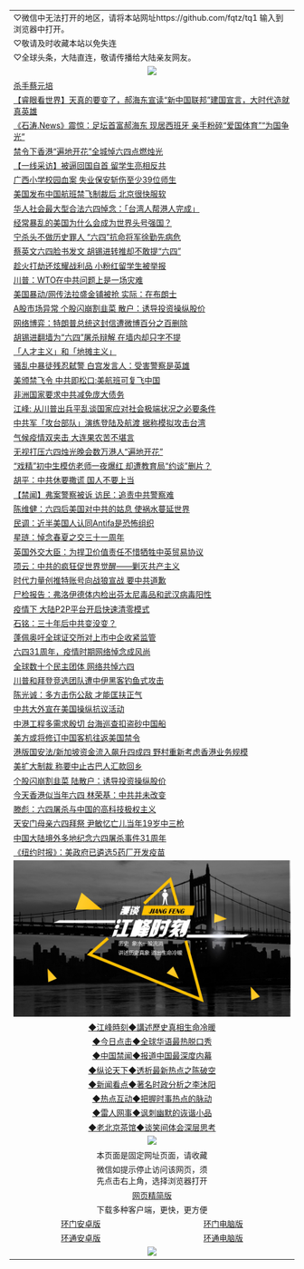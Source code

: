  <table>
 
<tr>
<td colspan="2" align=left>
♡微信中无法打开的地区，请将本站网址https://github.com/fqtz/tq1 输入到浏览器中打开。 
 </td>
</tr>
 <tr>
 <td colspan="2" align=left>
♡敬请及时收藏本站以免失连
 </td>
   <tr>
<td colspan="2" align=left>
♡全球头条，大陆直连，敬请传播给大陆亲友网友。
 </td>
</tr>


<tr>
    <td colspan="2" align=center><img src="https://cdn.jsdelivr.net/gh/gyoupiodf/im1/%E7%BD%91%E9%97%A8%E6%96%B0%E9%97%BB1.jpg"></td>
 </tr>
<tr><td colspan="2" align="left"><a href="https://qeb.xfthy.casa/?name=c1179995&key=xcyufvbtjvhwwrpc&from=gy2">杀手蔡元培</a></td></tr>
<tr><td colspan="2" align="left"><a href="https://qeb.xfthy.casa/?name=c1180444&key=xcyufvbtjvhwwrpc&from=gy2">【睿眼看世界】天真的要变了，郝海东宣读“新中国联邦”建国宣言，大时代造就真英雄</a></td></tr>
<tr><td colspan="2" align="left"><a href="https://qeb.xfthy.casa/?name=c1180414&key=xcyufvbtjvhwwrpc&from=gy2">《石涛.News》震惊：足坛首富郝海东 现居西班牙 亲手粉碎“爱国体育”“为国争光”</a></td></tr>
<tr><td colspan="2" align="left"><a href="https://qeb.xfthy.casa/?name=c1180454&key=xcyufvbtjvhwwrpc&from=gy2">禁令下香港“遍地开花”全城悼六四点燃烛光</a></td></tr>
<tr><td colspan="2" align="left"><a href="https://qeb.xfthy.casa/?name=c1180458&key=xcyufvbtjvhwwrpc&from=gy2">【一线采访】被逼回国自首 留学生亮相反共</a></td></tr>
<tr><td colspan="2" align="left"><a href="https://qeb.xfthy.casa/?name=c1180470&key=xcyufvbtjvhwwrpc&from=gy2">广西小学校园血案 失业保安斩伤至少39位师生</a></td></tr>
<tr><td colspan="2" align="left"><a href="https://qeb.xfthy.casa/?name=c1180460&key=xcyufvbtjvhwwrpc&from=gy2">美国发布中国航班禁飞制裁后 北京很快服软</a></td></tr>
<tr><td colspan="2" align="left"><a href="https://qeb.xfthy.casa/?name=c1180471&key=xcyufvbtjvhwwrpc&from=gy2">华人社会最大型合法六四悼念：「台湾人帮港人完成」</a></td></tr>
<tr><td colspan="2" align="left"><a href="https://qeb.xfthy.casa/?name=c1180462&key=xcyufvbtjvhwwrpc&from=gy2">经常暴乱的美国为什么会成为世界头号强国？</a></td></tr>
<tr><td colspan="2" align="left"><a href="https://qeb.xfthy.casa/?name=c1180429&key=xcyufvbtjvhwwrpc&from=gy2">宁杀头不做历史罪人 “六四”抗命将军徐勤先病危</a></td></tr>
<tr><td colspan="2" align="left"><a href="https://qeb.xfthy.casa/?name=c1180452&key=xcyufvbtjvhwwrpc&from=gy2">蔡英文六四脸书发文 胡锡进转推却不敢提“六四”</a></td></tr>
<tr><td colspan="2" align="left"><a href="https://qeb.xfthy.casa/?name=c1180401&key=xcyufvbtjvhwwrpc&from=gy2">趁火打劫还炫耀战利品 小粉红留学生被举报</a></td></tr>
<tr><td colspan="2" align="left"><a href="https://qeb.xfthy.casa/?name=c1180463&key=xcyufvbtjvhwwrpc&from=gy2">川普：WTO在中共问题上是一场灾难</a></td></tr>
<tr><td colspan="2" align="left"><a href="https://qeb.xfthy.casa/?name=c1180484&key=xcyufvbtjvhwwrpc&from=gy2">美国暴动/网传法拉盛金铺被抢  实际：在布朗士</a></td></tr>
<tr><td colspan="2" align="left"><a href="https://qeb.xfthy.casa/?name=c1180453&key=xcyufvbtjvhwwrpc&from=gy2">A股市场异常 个股闪崩割韭菜 散户：诱导投资操纵股价</a></td></tr>
<tr><td colspan="2" align="left"><a href="https://qeb.xfthy.casa/?name=c1180436&key=xcyufvbtjvhwwrpc&from=gy2">网络博弈：特朗普总统这封信遭微博百分之百删除</a></td></tr>
<tr><td colspan="2" align="left"><a href="https://qeb.xfthy.casa/?name=c1180465&key=xcyufvbtjvhwwrpc&from=gy2">胡锡进翻墙为“六四”屠杀辩解 在墙内却只字不提</a></td></tr>
<tr><td colspan="2" align="left"><a href="https://qeb.xfthy.casa/?name=c1180468&key=xcyufvbtjvhwwrpc&from=gy2">「人才主义」和「地摊主义」</a></td></tr>
<tr><td colspan="2" align="left"><a href="https://qeb.xfthy.casa/?name=c1180482&key=xcyufvbtjvhwwrpc&from=gy2">骚乱中暴徒残忍弑警 白宫发言人：受害警察是英雄</a></td></tr>
<tr><td colspan="2" align="left"><a href="https://qeb.xfthy.casa/?name=c1180403&key=xcyufvbtjvhwwrpc&from=gy2">美颁禁飞令 中共即松口:美航班可复飞中国</a></td></tr>
<tr><td colspan="2" align="left"><a href="https://qeb.xfthy.casa/?name=c1180451&key=xcyufvbtjvhwwrpc&from=gy2">非洲国家要求中共减免庞大债务</a></td></tr>
<tr><td colspan="2" align="left"><a href="https://qeb.xfthy.casa/?name=c1180456&key=xcyufvbtjvhwwrpc&from=gy2">江峰: 从川普出兵平乱谈国家应对社会极端状况之必要条件</a></td></tr>
<tr><td colspan="2" align="left"><a href="https://qeb.xfthy.casa/?name=c1180466&key=xcyufvbtjvhwwrpc&from=gy2">中共军「攻台部队」演练登陆及航渡 据称模拟攻击台湾</a></td></tr>
<tr><td colspan="2" align="left"><a href="https://qeb.xfthy.casa/?name=c1180450&key=xcyufvbtjvhwwrpc&from=gy2">气候疫情双夹击 大连果农苦不堪言</a></td></tr>
<tr><td colspan="2" align="left"><a href="https://qeb.xfthy.casa/?name=c1180404&key=xcyufvbtjvhwwrpc&from=gy2">无视打压六四烛光晚会数万港人“遍地开花”</a></td></tr>
<tr><td colspan="2" align="left"><a href="https://qeb.xfthy.casa/?name=c1180430&key=xcyufvbtjvhwwrpc&from=gy2">“戏精”初中生模仿老师一夜爆红 却遭教育局“约谈”删片？</a></td></tr>
<tr><td colspan="2" align="left"><a href="https://qeb.xfthy.casa/?name=c1180433&key=xcyufvbtjvhwwrpc&from=gy2">胡平：中共休要撒谎 国人不要上当</a></td></tr>
<tr><td colspan="2" align="left"><a href="https://qeb.xfthy.casa/?name=c1180442&key=xcyufvbtjvhwwrpc&from=gy2">【禁闻】弗案警察被诉 访民：追责中共警察难</a></td></tr>
<tr><td colspan="2" align="left"><a href="https://qeb.xfthy.casa/?name=c1180402&key=xcyufvbtjvhwwrpc&from=gy2">陈维健：六四后美国对中共的姑息  使祸水蔓延世界</a></td></tr>
<tr><td colspan="2" align="left"><a href="https://qeb.xfthy.casa/?name=c1180483&key=xcyufvbtjvhwwrpc&from=gy2">民调：近半美国人认同Antifa是恐怖组织</a></td></tr>
<tr><td colspan="2" align="left"><a href="https://qeb.xfthy.casa/?name=c1180478&key=xcyufvbtjvhwwrpc&from=gy2">星琏：悼念春夏之交三十一周年</a></td></tr>
<tr><td colspan="2" align="left"><a href="https://qeb.xfthy.casa/?name=c1180405&key=xcyufvbtjvhwwrpc&from=gy2">英国外交大臣：为捍卫价值责任不惜牺牲中英贸易协议</a></td></tr>
<tr><td colspan="2" align="left"><a href="https://qeb.xfthy.casa/?name=c1180432&key=xcyufvbtjvhwwrpc&from=gy2">项云：中共的疯狂促世界觉醒——剿灭共产主义</a></td></tr>
<tr><td colspan="2" align="left"><a href="https://qeb.xfthy.casa/?name=c1180448&key=xcyufvbtjvhwwrpc&from=gy2">时代力量创推特账号向战狼宣战 要中共道歉</a></td></tr>
<tr><td colspan="2" align="left"><a href="https://qeb.xfthy.casa/?name=c1180481&key=xcyufvbtjvhwwrpc&from=gy2">尸检报告：弗洛伊德体内检出芬太尼毒品和武汉病毒阳性</a></td></tr>
<tr><td colspan="2" align="left"><a href="https://qeb.xfthy.casa/?name=c1180476&key=xcyufvbtjvhwwrpc&from=gy2">疫情下 大陆P2P平台开启快速清零模式</a></td></tr>
<tr><td colspan="2" align="left"><a href="https://qeb.xfthy.casa/?name=c1180477&key=xcyufvbtjvhwwrpc&from=gy2">石铭：三十年后中共变没变？</a></td></tr>
<tr><td colspan="2" align="left"><a href="https://qeb.xfthy.casa/?name=c1180459&key=xcyufvbtjvhwwrpc&from=gy2">蓬佩奥吁全球证交所对上市中企收紧监管</a></td></tr>
<tr><td colspan="2" align="left"><a href="https://qeb.xfthy.casa/?name=c1180474&key=xcyufvbtjvhwwrpc&from=gy2">六四31周年，疫情时期网络悼念成风尚</a></td></tr>
<tr><td colspan="2" align="left"><a href="https://qeb.xfthy.casa/?name=c1180455&key=xcyufvbtjvhwwrpc&from=gy2">全球数十个民主团体 网络共悼六四</a></td></tr>
<tr><td colspan="2" align="left"><a href="https://qeb.xfthy.casa/?name=c1180428&key=xcyufvbtjvhwwrpc&from=gy2">川普和拜登竞选团队遭中伊黑客钓鱼式攻击</a></td></tr>
<tr><td colspan="2" align="left"><a href="https://qeb.xfthy.casa/?name=c1180434&key=xcyufvbtjvhwwrpc&from=gy2">陈光诚：多方击伤公敌 才能匡扶正气</a></td></tr>
<tr><td colspan="2" align="left"><a href="https://qeb.xfthy.casa/?name=c1180479&key=xcyufvbtjvhwwrpc&from=gy2">中共大外宣在美国操纵抗议活动</a></td></tr>
<tr><td colspan="2" align="left"><a href="https://qeb.xfthy.casa/?name=c1180469&key=xcyufvbtjvhwwrpc&from=gy2">中港工程多需求殷切 台海巡查扣盗砂中国船</a></td></tr>
<tr><td colspan="2" align="left"><a href="https://qeb.xfthy.casa/?name=c1180441&key=xcyufvbtjvhwwrpc&from=gy2">美方或将修订中国客机往返美国禁令</a></td></tr>
<tr><td colspan="2" align="left"><a href="https://qeb.xfthy.casa/?name=c1180406&key=xcyufvbtjvhwwrpc&from=gy2">港版国安法/新加坡资金流入飙升四成四 野村重新考虑香港业务规模</a></td></tr>
<tr><td colspan="2" align="left"><a href="https://qeb.xfthy.casa/?name=c1180447&key=xcyufvbtjvhwwrpc&from=gy2">美扩大制裁 称要中止古巴人汇款回乡</a></td></tr>
<tr><td colspan="2" align="left"><a href="https://qeb.xfthy.casa/?name=c1180410&key=xcyufvbtjvhwwrpc&from=gy2">个股闪崩割韭菜 陆散户：诱导投资操纵股价</a></td></tr>
<tr><td colspan="2" align="left"><a href="https://qeb.xfthy.casa/?name=c1180411&key=xcyufvbtjvhwwrpc&from=gy2">今天香港似当年六四 林荣基：中共并未改变</a></td></tr>
<tr><td colspan="2" align="left"><a href="https://qeb.xfthy.casa/?name=c1180435&key=xcyufvbtjvhwwrpc&from=gy2">滕彪：六四屠杀与中国的高科技极权主义</a></td></tr>
<tr><td colspan="2" align="left"><a href="https://qeb.xfthy.casa/?name=c1180437&key=xcyufvbtjvhwwrpc&from=gy2">天安门母亲六四拜祭 尹敏忆亡儿当年19岁中三枪</a></td></tr>
<tr><td colspan="2" align="left"><a href="https://qeb.xfthy.casa/?name=c1180449&key=xcyufvbtjvhwwrpc&from=gy2">中国大陆境外多地纪念六四屠杀事件31周年</a></td></tr>
<tr><td colspan="2" align="left"><a href="https://qeb.xfthy.casa/?name=c1180467&key=xcyufvbtjvhwwrpc&from=gy2">《纽约时报》：美政府已遴选5药厂开发疫苗</a></td></tr>

 <tr>
   <td colspan="2" align=center><img src="https://github.com/gyoupiodf/im1/blob/master/jf-1.jpg"></td>
  </tr>
   <tr>
   <td colspan="2" align=center> 
<a href="https://xdihm.casa/oo.aspx?name=c922850&key=sdxhftoyfkhpuaxy&from=gy2&tag=9877">◆江峰時刻◆講述歷史真相生命冷暖</a><br/>
    </td>
  </tr>
   <tr>
   <td colspan="2" align=center> 
<a href="https://xdihm.casa/oo.aspx?name=c816850&key=sdxhftoyfkhpuaxy&from=gy2&tag=9877">◆今日点击◆全球华语最热脱口秀</a><br/>
    </td>
  </tr>
  <tr>
  <td colspan="2" align=center>
<a href="https://xdihm.casa/oo.aspx?name=c816860&key=sdxhftoyfkhpuaxy&from=gy2&tag=99733110">◆中国禁闻◆报道中国最深度内幕</a><br/>
   </tr>
  <tr>
     <td colspan="2" align=center>
<a href="https://xdihm.casa/oo.aspx?name=c816855&key=sdxhftoyfkhpuaxy&from=gy2&tag=997110">◆纵论天下◆透析最新热点之陈破空</a><br/>
   </tr>
   <tr>
      <td colspan="2" align=center>
<a href="https://xdihm.casa/oo.aspx?name=c838308&key=sdxhftoyfkhpuaxy&from=gy2&tag=9973110">◆新闻看点◆著名时政分析之李沐阳</a><br/>
   </tr>
   <tr>
     <td colspan="2" align=center>
<a href="https://xdihm.casa/oo.aspx?name=c816852&key=sdxhftoyfkhpuaxy&from=gy2&tag=9733110">◆热点互动◆把握时事热点的脉动</a><br/>
   </tr>
   <tr>
      <td colspan="2" align=center>
<a href="https://xdihm.casa/oo.aspx?name=c816694&key=sdxhftoyfkhpuaxy&from=gy2&tag=93310">◆雷人网事◆讽刺幽默的诙谐小品</a><br/>
   </tr>
   <tr>
    <td colspan="2" align=center>
<a href="https://xdihm.casa/oo.aspx?name=c816650&key=sdxhftoyfkhpuaxy&from=gy2&tag=9973110">◆老北京茶馆◆谈笑间体会深层思考</a><br/>
   </tr>

  <tr>
    <td colspan="2" align="center"><img src="https://cdn.jsdelivr.net/gh/opipe/up/oGate65.jpg"/></td>
  </tr>
  <tr>
    <td colspan="2" align="center">本页面是固定网址页面，请收藏</td>
  <tr>
  <tr>
    <td colspan="2" align="center">微信如提示停止访问该网页，须<br/>先点击右上角，选择浏览器打开</td>
  <tr>
  <tr>
    <td colspan="2" align="center"><a href="https://gitcdn.xyz/cdn/otiny/up/master/show004.htm">网页精简版</a></td>
  </tr>
  <tr>
    <td colspan="2" align="center">下载多种客户端，更快，更方便</td>
  <tr>
  <tr>
    <td align="center"><a href="https://cdn.jsdelivr.net/gh/opipe/up/oGatea.apk">环门安卓版</a></td>
    <td align="center"><a href="https://cdn.jsdelivr.net/gh/opipe/up/oGate.zip">环门电脑版</a></td>
  </tr>
  <tr>
    <td align="center"><a href="https://cdn.jsdelivr.net/gh/opipe/up/oPipe.apk">环通安卓版</a></td>
    <td align="center"><a href="https://raw.githubusercontent.com/opipe/up/master/oPipe.zip">环通电脑版</a></td>
  </tr>
  <tr>
    <td colspan="2" align="center"><img src="https://cdn.jsdelivr.net/gh/opipe/up/oGate640.jpg"/></td>
  </tr>
</table>
